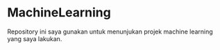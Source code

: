 # MachineLearning
Repository ini saya gunakan untuk menunjukan projek machine learning yang saya lakukan.
